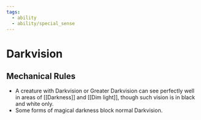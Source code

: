 ```yaml
---
tags:
  - ability
  - ability/special_sense
---
```

#  Darkvision

## Mechanical Rules

- A creature with Darkvision or Greater Darkvision can see perfectly well in areas of [[Darkness]] and [[Dim light]], though such vision is in black and white only.
- Some forms of magical darkness block normal Darkvision. 